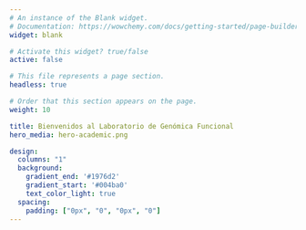 ```yaml
---
# An instance of the Blank widget.
# Documentation: https://wowchemy.com/docs/getting-started/page-builder/
widget: blank

# Activate this widget? true/false
active: false

# This file represents a page section.
headless: true

# Order that this section appears on the page.
weight: 10

title: Bienvenidos al Laboratorio de Genómica Funcional
hero_media: hero-academic.png

design:
  columns: "1"
  background:
    gradient_end: '#1976d2'
    gradient_start: '#004ba0'
    text_color_light: true
  spacing:
    padding: ["0px", "0", "0px", "0"]
---
```

